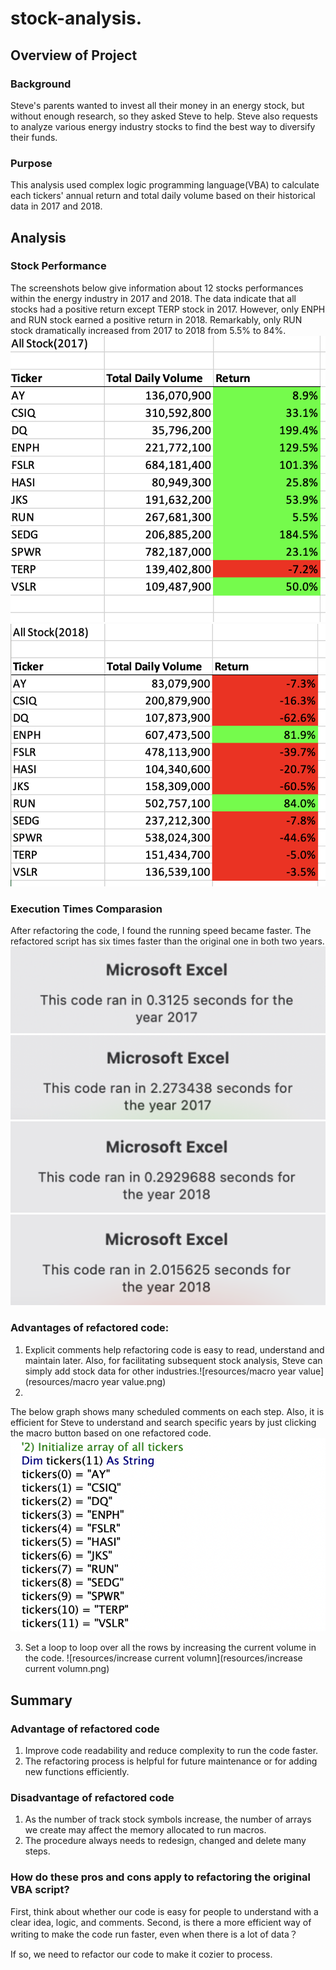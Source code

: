 # stock-analysis.

## Overview of Project
### Background
Steve's parents wanted to invest all their money in an energy stock, but without enough research, so they asked Steve to help. Steve also requests to analyze various energy industry stocks to find the best way to diversify their funds.
### Purpose
This analysis used complex logic programming language(VBA) to calculate each tickers' annual return and total daily volume based on their historical data in 2017 and 2018.  

## Analysis
### Stock Performance
The screenshots below give information about 12 stocks performances within the energy industry in 2017 and 2018. The data indicate that all stocks had a positive return except TERP stock in 2017. However, only ENPH and RUN stock earned a positive return in 2018. Remarkably, only RUN stock dramatically increased from 2017 to 2018 from 5.5% to 84%.
![VBA_Challenge_2017](resources/VBA_Challenge_2017.png)
![VBA_Challenge_2018](resources/VBA_Challenge_2018.png)


### Execution Times Comparasion
After refactoring the code, I found the running speed became faster. The refactored script has six times faster than the original one in both two years.
![Refactor_2017](resources/Refactor_2017.png)
![Original_2017](resources/Original_2017.png)
![Refactor_2018](resources/Refactor_2018.png)
![Original_2018](resources/Original_2018.png)



### Advantages of refactored code:
1. Explicit comments help refactoring code is easy to read, understand and maintain later. Also, for facilitating subsequent stock analysis, Steve can simply add stock data for other industries.![resources/macro year value](resources/macro year value.png)
2. 
The below graph shows many scheduled comments on each step. Also, it is efficient for Steve to understand and search specific years by just clicking the macro button based on one refactored code. ![resources/initialize](resources/initialize.png)

3. Set a loop to loop over all the rows by increasing the current volume in the code. ![resources/increase current volumn](resources/increase current volumn.png)

## Summary
### Advantage of refactored code
1. Improve code readability and reduce complexity to run the code faster.
2. The refactoring process is helpful for future maintenance or for adding new functions efficiently.

### Disadvantage of refactored code
1. As the number of track stock symbols increase, the number of arrays we create may affect the memory allocated to run macros. 
2. The procedure always needs to redesign, changed and delete many steps.

### How do these pros and cons apply to refactoring the original VBA script?
First, think about whether our code is easy for people to understand with a clear idea, logic, and comments. Second, is there a more efficient way of writing to make the code run faster, even when there is a lot of data？

If so, we need to refactor our code to make it cozier to process. 
